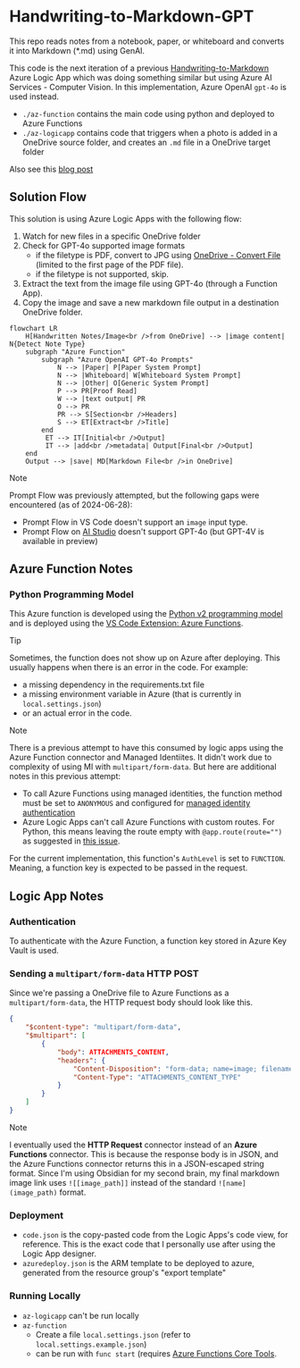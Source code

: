 # Handwriting-to-Markdown-GPT
This repo reads notes from a notebook, paper, or whiteboard and converts it into Markdown (*.md) using GenAI.

This code is the next iteration of a previous [Handwriting-to-Markdown](https://github.com/raffertyuy/Handwriting-to-Markdown/tree/main) Azure Logic App which was doing something similar but using Azure AI Services - Computer Vision.
In this implementation, Azure OpenAI `gpt-4o` is used instead.
- `./az-function` contains the main code using python and deployed to Azure Functions
- `./az-logicapp` contains code that triggers when a photo is added in a OneDrive source folder, and creates an `.md` file in a OneDrive target folder

Also see this [blog post](https://raffertyuy.com/raztype/handwriting-to-second-brain-gpt/)

## Solution Flow
This solution is using Azure Logic Apps with the following flow:
1. Watch for new files in a specific OneDrive folder
2. Check for GPT-4o supported image formats
   - if the filetype is PDF, convert to JPG using [OneDrive - Convert File](https://learn.microsoft.com/en-us/connectors/onedrive/#convert-file-(preview)) (limited to the first page of the PDF file).
   - if the filetype is not supported, skip.
3. Extract the text from the image file using GPT-4o (through a Function App).
4. Copy the image and save a new markdown file output in a destination OneDrive folder.

```mermaid
flowchart LR
    H[Handwritten Notes/Image<br />from OneDrive] --> |image content| N{Detect Note Type}
    subgraph "Azure Function"
        subgraph "Azure OpenAI GPT-4o Prompts"
            N --> |Paper| P[Paper System Prompt]
            N --> |Whiteboard| W[Whiteboard System Prompt]
            N --> |Other| O[Generic System Prompt]
            P --> PR[Proof Read]
            W --> |text output| PR
            O --> PR
            PR --> S[Section<br />Headers]
            S --> ET[Extract<br />Title]
        end
         ET --> IT[Initial<br />Output]
         IT --> |add<br />metadata| Output[Final<br />Output]
    end
    Output --> |save| MD[Markdown File<br />in OneDrive]
```

> [!NOTE]
> Prompt Flow was previously attempted, but the following gaps were encountered (as of 2024-06-28):
> - Prompt Flow in VS Code doesn't support an `image` input type.
> - Prompt Flow on [AI Studio](https://ai.azure.com) doesn't support GPT-4o (but GPT-4V is available in preview)

## Azure Function Notes
### Python Programming Model
This Azure function is developed using the [Python v2 programming model](https://learn.microsoft.com/en-us/azure/azure-functions/functions-reference-python?tabs=asgi%2Capplication-level&pivots=python-mode-decorators) and is deployed using the [VS Code Extension: Azure Functions](https://marketplace.visualstudio.com/items?itemName=ms-azuretools.vscode-azurefunctions).

> [!TIP]
> Sometimes, the function does not show up on Azure after deploying. This usually happens when there is an error in the code. For example:
> - a missing dependency in the requirements.txt file
> - a missing environment variable in Azure (that is currently in `local.settings.json`)
> - or an actual error in the code.

> [!NOTE]
> There is a previous attempt to have this consumed by logic apps using the Azure Function connector and Managed Identiites. It didn't work due to complexity of using MI with `multipart/form-data`. But here are additional notes in this previous attempt:
> - To call Azure Functions using managed identities, the function method must be set to `ANONYMOUS` and configured for [managed identity authentication](https://learn.microsoft.com/en-us/azure/logic-apps/call-azure-functions-from-workflows?tabs=consumption#set-authentication-function-app)
> - Azure Logic Apps can't call Azure Functions with custom routes. For Python, this means leaving the route empty with `@app.route(route="")` as suggested in [this issue](https://github.com/Azure/azure-functions-python-worker/issues/1468).

For the current implementation, this function's `AuthLevel` is set to `FUNCTION`. Meaning, a function key is expected to be passed in the request.

## Logic App Notes

### Authentication
To authenticate with the Azure Function, a function key stored in Azure Key Vault is used.

### Sending a `multipart/form-data` HTTP POST
Since we're passing a OneDrive file to Azure Functions as a `multipart/form-data`, the HTTP request body should look like this.
```json
{
    "$content-type": "multipart/form-data",
    "$multipart": [
        {
            "body": ATTACHMENTS_CONTENT,
            "headers": {
                "Content-Disposition": "form-data; name=image; filename=\"ATTACHMENTS_NAME\"",
                "Content-Type": "ATTACHMENTS_CONTENT_TYPE"
            }
        }
    ]
}
```

> [!NOTE]
> I eventually used the **HTTP Request** connector instead of an **Azure Functions** connector.
> This is because the response body is in JSON, and the Azure Functions connector returns this in a JSON-escaped string format.
> Since I'm using Obsidian for my second brain, my final markdown image link uses `![[image_path]]` instead of the standard `![name](image_path)` format.

### Deployment
- `code.json` is the copy-pasted code from the Logic Apps's code view, for reference. This is the exact code that I personally use after using the Logic App designer.
- `azuredeploy.json` is the ARM template to be deployed to azure, generated from the resource group's "export template"

### Running Locally
- `az-logicapp` can't be run locally
- `az-function`
  - Create a file `local.settings.json` (refer to `local.settings.example.json`)
  - can be run with `func start` (requires [Azure Functions Core Tools](https://learn.microsoft.com/en-us/azure/azure-functions/functions-develop-local).